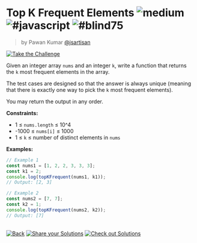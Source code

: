 <!--info-header-start--><h1>Top K Frequent Elements <img src="https://img.shields.io/badge/-medium-d9901a" alt="medium"/> <img src="https://img.shields.io/badge/-%23javascript-999" alt="#javascript"/> <img src="https://img.shields.io/badge/-%23blind75-999" alt="#blind75"/></h1><blockquote><p>by Pawan Kumar <a href="https://github.com/jsartisan" target="_blank">@jsartisan</a></p></blockquote><p><a href="https://frontend-challenges.com/challenges/194-top-k-frequent-elements" target="_blank"><img src="https://img.shields.io/badge/-Take%20the%20Challenge-0d99ff?logo=javascript&logoColor=white" alt="Take the Challenge"/></a> </p><!--info-header-end-->

Given an integer array `nums` and an integer `k`, write a function that returns the `k` most frequent elements in the array.

The test cases are designed so that the answer is always unique (meaning that there is exactly one way to pick the `k` most frequent elements).

You may return the output in any order.

**Constraints:**
- 1 ≤ `nums.length` ≤ 10^4
- -1000 ≤ `nums[i]` ≤ 1000
- 1 ≤ `k` ≤ number of distinct elements in `nums`

**Examples:**

```js
// Example 1
const nums1 = [1, 2, 2, 3, 3, 3];
const k1 = 2;
console.log(topKFrequent(nums1, k1)); 
// Output: [2, 3]

// Example 2
const nums2 = [7, 7];
const k2 = 1;
console.log(topKFrequent(nums2, k2));
// Output: [7]
```


<!--info-footer-start--><br><a href="../../README.md" target="_blank"><img src="https://img.shields.io/badge/-Back-grey" alt="Back"/></a> <a href="https://github.com/jsartisan/frontend-challenges/issues/new?template=answer.md&labels=answer,194,undefined&title=194%20-%20Top%20K%20Frequent%20Elements%20-%20undefined&body=" target="_blank"><img src="https://img.shields.io/badge/-Share%20your%20Solutions-teal" alt="Share your Solutions"/></a> <a href="https://github.com/jsartisan/frontend-challenges/issues?q=label%3A194+label%3Aanswer+sort%3Areactions-%2B1-desc" target="_blank"><img src="https://img.shields.io/badge/-Check%20out%20Solutions-de5a77?logo=awesome-lists&logoColor=white" alt="Check out Solutions"/></a> <!--info-footer-end-->